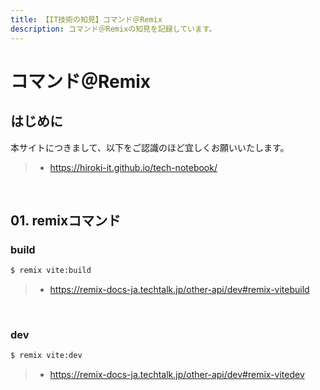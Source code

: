 ```yaml
---
title: 【IT技術の知見】コマンド＠Remix
description: コマンド＠Remixの知見を記録しています。
---
```


# コマンド＠Remix

## はじめに

本サイトにつきまして、以下をご認識のほど宜しくお願いいたします。

> - https://hiroki-it.github.io/tech-notebook/

<br>

## 01. remixコマンド

### build

```bash
$ remix vite:build
```

> - https://remix-docs-ja.techtalk.jp/other-api/dev#remix-vitebuild

<br>

### dev

```bash
$ remix vite:dev
```

> - https://remix-docs-ja.techtalk.jp/other-api/dev#remix-vitedev

<br>

